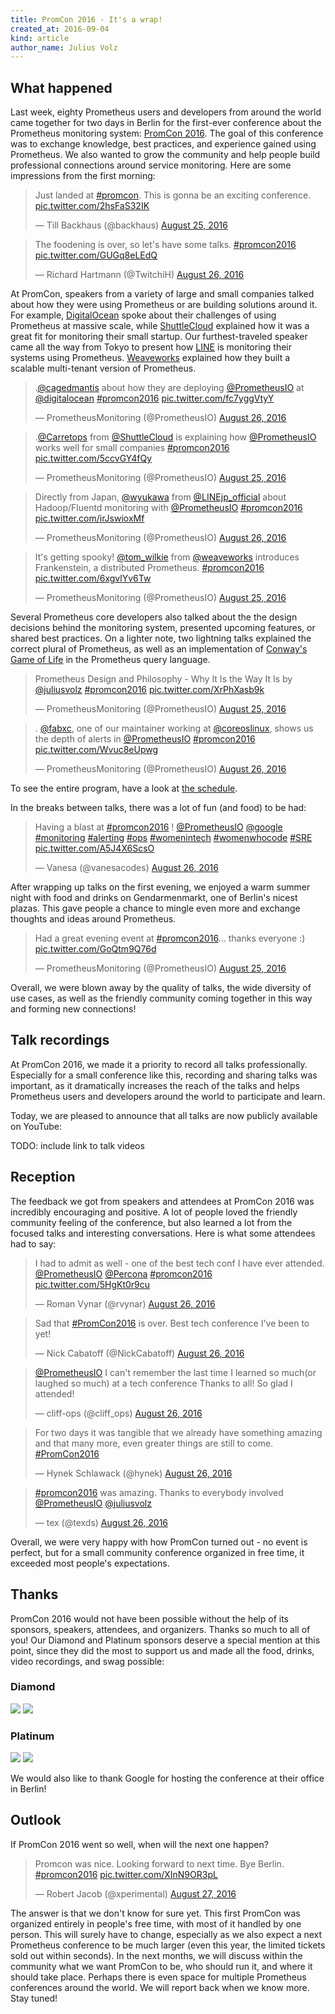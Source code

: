 ```yaml
---
title: PromCon 2016 - It's a wrap!
created_at: 2016-09-04
kind: article
author_name: Julius Volz
---
```


## What happened

Last week, eighty Prometheus users and developers from around the world came
together for two days in Berlin for the first-ever conference about the
Prometheus monitoring system: [PromCon 2016](https://promcon.io/). The goal of
this conference was to exchange knowledge, best practices, and experience
gained using Prometheus. We also wanted to grow the community and help people
build professional connections around service monitoring. Here are some
impressions from the first morning:

<!-- more -->

<blockquote class="twitter-tweet tw-align-center" data-lang="en"><p lang="en" dir="ltr">Just landed at <a href="https://twitter.com/hashtag/promcon?src=hash">#promcon</a>. This is gonna be an exciting conference. <a href="https://t.co/2hsFaS32IK">pic.twitter.com/2hsFaS32IK</a></p>&mdash; Till Backhaus (@backhaus) <a href="https://twitter.com/backhaus/status/768705298940956672">August 25, 2016</a></blockquote>
<script async src="//platform.twitter.com/widgets.js" charset="utf-8"></script>

<blockquote class="twitter-tweet tw-align-center" data-lang="en"><p lang="en" dir="ltr">The foodening is over, so let&#39;s have some talks. <a href="https://twitter.com/hashtag/promcon2016?src=hash">#promcon2016</a> <a href="https://t.co/GUGq8eLEdQ">pic.twitter.com/GUGq8eLEdQ</a></p>&mdash; Richard Hartmann (@TwitchiH) <a href="https://twitter.com/TwitchiH/status/769074566601777152">August 26, 2016</a></blockquote>
<script async src="//platform.twitter.com/widgets.js" charset="utf-8"></script>

At PromCon, speakers from a variety of large and small companies talked about
how they were using Prometheus or are building solutions around it. For example,
[DigitalOcean](https://www.digitalocean.com/) spoke about their challenges of
using Prometheus at massive scale, while
[ShuttleCloud](https://www.shuttlecloud.com/) explained how it was a great fit
for monitoring their small startup.  Our furthest-traveled speaker came all the
way from Tokyo to present how [LINE](https://linecorp.com/en/) is monitoring
their systems using Prometheus. [Weaveworks](https://www.weave.works/)
explained how they built a scalable multi-tenant version of Prometheus.

<blockquote class="twitter-tweet tw-align-center" data-lang="en"><p lang="en" dir="ltr">.<a href="https://twitter.com/cagedmantis">@cagedmantis</a> about how they are deploying <a href="https://twitter.com/PrometheusIO">@PrometheusIO</a> at <a href="https://twitter.com/digitalocean">@digitalocean</a> <a href="https://twitter.com/hashtag/promcon2016?src=hash">#promcon2016</a> <a href="https://t.co/fc7yggVtyY">pic.twitter.com/fc7yggVtyY</a></p>&mdash; PrometheusMonitoring (@PrometheusIO) <a href="https://twitter.com/PrometheusIO/status/769161605045161988">August 26, 2016</a></blockquote>
<script async src="//platform.twitter.com/widgets.js" charset="utf-8"></script>

<blockquote class="twitter-tweet tw-align-center" data-lang="en"><p lang="en" dir="ltr">.<a href="https://twitter.com/Carretops">@Carretops</a> from <a href="https://twitter.com/ShuttleCloud">@ShuttleCloud</a> is explaining how <a href="https://twitter.com/PrometheusIO">@PrometheusIO</a> works well for small companies <a href="https://twitter.com/hashtag/promcon2016?src=hash">#promcon2016</a> <a href="https://t.co/5ccvGY4fQy">pic.twitter.com/5ccvGY4fQy</a></p>&mdash; PrometheusMonitoring (@PrometheusIO) <a href="https://twitter.com/PrometheusIO/status/768724543062024192">August 25, 2016</a></blockquote>
<script async src="//platform.twitter.com/widgets.js" charset="utf-8"></script>

<blockquote class="twitter-tweet tw-align-center" data-lang="en"><p lang="en" dir="ltr">Directly from Japan, <a href="https://twitter.com/wyukawa">@wyukawa</a> from <a href="https://twitter.com/LINEjp_official">@LINEjp_official</a> about Hadoop/Fluentd monitoring with <a href="https://twitter.com/PrometheusIO">@PrometheusIO</a> <a href="https://twitter.com/hashtag/promcon2016?src=hash">#promcon2016</a> <a href="https://t.co/irJswioxMf">pic.twitter.com/irJswioxMf</a></p>&mdash; PrometheusMonitoring (@PrometheusIO) <a href="https://twitter.com/PrometheusIO/status/769171613577310208">August 26, 2016</a></blockquote>
<script async src="//platform.twitter.com/widgets.js" charset="utf-8"></script>

<blockquote class="twitter-tweet tw-align-center" data-lang="en"><p lang="en" dir="ltr">It&#39;s getting spooky! <a href="https://twitter.com/tom_wilkie">@tom_wilkie</a> from <a href="https://twitter.com/weaveworks">@weaveworks</a> introduces Frankenstein, a distributed Prometheus. <a href="https://twitter.com/hashtag/promcon2016?src=hash">#promcon2016</a> <a href="https://t.co/6xgvlYv6Tw">pic.twitter.com/6xgvlYv6Tw</a></p>&mdash; PrometheusMonitoring (@PrometheusIO) <a href="https://twitter.com/PrometheusIO/status/768826444575309824">August 25, 2016</a></blockquote>
<script async src="//platform.twitter.com/widgets.js" charset="utf-8"></script>

Several Prometheus core developers also talked about the the design decisions
behind the monitoring system, presented upcoming features, or shared best
practices. On a lighter note, two lightning talks explained the correct plural
of Prometheus, as well as an implementation of [Conway's Game of Life](https://en.wikipedia.org/wiki/Conway%27s_Game_of_Life)
in the Prometheus query language.

<blockquote class="twitter-tweet tw-align-center" data-lang="en"><p lang="en" dir="ltr">Prometheus Design and Philosophy - Why It Is the Way It Is by <a href="https://twitter.com/juliusvolz">@juliusvolz</a> <a href="https://twitter.com/hashtag/promcon2016?src=hash">#promcon2016</a> <a href="https://t.co/XrPhXasb9k">pic.twitter.com/XrPhXasb9k</a></p>&mdash; PrometheusMonitoring (@PrometheusIO) <a href="https://twitter.com/PrometheusIO/status/768715959926489088">August 25, 2016</a></blockquote>
<script async src="//platform.twitter.com/widgets.js" charset="utf-8"></script>

<blockquote class="twitter-tweet tw-align-center" data-lang="en"><p lang="en" dir="ltr">. <a href="https://twitter.com/fabxc">@fabxc</a>, one of our maintainer working at <a href="https://twitter.com/coreoslinux">@coreoslinux</a>, shows us the depth of alerts in <a href="https://twitter.com/PrometheusIO">@PrometheusIO</a>  <a href="https://twitter.com/hashtag/promcon2016?src=hash">#promcon2016</a> <a href="https://t.co/Wvuc8eUpwg">pic.twitter.com/Wvuc8eUpwg</a></p>&mdash; PrometheusMonitoring (@PrometheusIO) <a href="https://twitter.com/PrometheusIO/status/769138985432190976">August 26, 2016</a></blockquote>
<script async src="//platform.twitter.com/widgets.js" charset="utf-8"></script>

To see the entire program, have a look at [the schedule](https://promcon.io/schedule).

In the breaks between talks, there was a lot of fun (and food) to be had:

<blockquote class="twitter-tweet tw-align-center" data-lang="en"><p lang="en" dir="ltr">Having a blast at <a href="https://twitter.com/hashtag/promcon2016?src=hash">#promcon2016</a> ! <a href="https://twitter.com/PrometheusIO">@PrometheusIO</a> <a href="https://twitter.com/google">@google</a> <a href="https://twitter.com/hashtag/monitoring?src=hash">#monitoring</a> <a href="https://twitter.com/hashtag/alerting?src=hash">#alerting</a> <a href="https://twitter.com/hashtag/ops?src=hash">#ops</a> <a href="https://twitter.com/hashtag/womenintech?src=hash">#womenintech</a> <a href="https://twitter.com/hashtag/womenwhocode?src=hash">#womenwhocode</a> <a href="https://twitter.com/hashtag/SRE?src=hash">#SRE</a> <a href="https://t.co/A5J4X6ScsO">pic.twitter.com/A5J4X6ScsO</a></p>&mdash; Vanesa (@vanesacodes) <a href="https://twitter.com/vanesacodes/status/769164579859492864">August 26, 2016</a></blockquote>
<script async src="//platform.twitter.com/widgets.js" charset="utf-8"></script>

After wrapping up talks on the first evening, we enjoyed a warm summer night
with food and drinks on Gendarmenmarkt, one of Berlin's nicest plazas. This
gave people a chance to mingle even more and exchange thoughts and ideas around
Prometheus.

<blockquote class="twitter-tweet tw-align-center" data-lang="en"><p lang="en" dir="ltr">Had a great evening event at <a href="https://twitter.com/hashtag/promcon2016?src=hash">#promcon2016</a>... thanks everyone :) <a href="https://t.co/GoQtm9Q76d">pic.twitter.com/GoQtm9Q76d</a></p>&mdash; PrometheusMonitoring (@PrometheusIO) <a href="https://twitter.com/PrometheusIO/status/768908811339964417">August 25, 2016</a></blockquote>
<script async src="//platform.twitter.com/widgets.js" charset="utf-8"></script>

Overall, we were blown away by the quality of talks, the wide diversity of use
cases, as well as the friendly community coming together in this way and
forming new connections!

## Talk recordings

At PromCon 2016, we made it a priority to record all talks professionally.
Especially for a small conference like this, recording and sharing talks was
important, as it dramatically increases the reach of the talks and helps
Prometheus users and developers around the world to participate and learn.

Today, we are pleased to announce that all talks are now publicly available on
YouTube:

TODO: include link to talk videos

## Reception

The feedback we got from speakers and attendees at PromCon 2016 was incredibly
encouraging and positive. A lot of people loved the friendly community feeling
of the conference, but also learned a lot from the focused talks and
interesting conversations. Here is what some attendees had to say:

<blockquote class="twitter-tweet tw-align-center" data-lang="en"><p lang="en" dir="ltr">I had to admit as well - one of the best tech conf I have ever attended. <a href="https://twitter.com/PrometheusIO">@PrometheusIO</a> <a href="https://twitter.com/Percona">@Percona</a> <a href="https://twitter.com/hashtag/promcon2016?src=hash">#promcon2016</a> <a href="https://t.co/5HgKt0r9cu">pic.twitter.com/5HgKt0r9cu</a></p>&mdash; Roman Vynar (@rvynar) <a href="https://twitter.com/rvynar/status/769260722496954368">August 26, 2016</a></blockquote>
<script async src="//platform.twitter.com/widgets.js" charset="utf-8"></script>

<blockquote class="twitter-tweet tw-align-center" data-lang="en"><p lang="en" dir="ltr">Sad that <a href="https://twitter.com/hashtag/PromCon2016?src=hash">#PromCon2016</a> is over. Best tech conference I&#39;ve been to yet!</p>&mdash; Nick Cabatoff (@NickCabatoff) <a href="https://twitter.com/NickCabatoff/status/769223981882900481">August 26, 2016</a></blockquote>
<script async src="//platform.twitter.com/widgets.js" charset="utf-8"></script>

<blockquote class="twitter-tweet tw-align-center" data-lang="en"><p lang="en" dir="ltr"><a href="https://twitter.com/PrometheusIO">@PrometheusIO</a>  I can&#39;t remember the last time I learned so much(or laughed so much) at a tech conference Thanks to all! So glad I attended!</p>&mdash; cliff-ops (@cliff_ops) <a href="https://twitter.com/cliff_ops/status/769239347828822016">August 26, 2016</a></blockquote>
<script async src="//platform.twitter.com/widgets.js" charset="utf-8"></script>

<blockquote class="twitter-tweet tw-align-center" data-lang="en"><p lang="en" dir="ltr">For two days it was tangible that we already have something amazing and that many more, even greater things are still to come. <a href="https://twitter.com/hashtag/PromCon2016?src=hash">#PromCon2016</a></p>&mdash; Hynek Schlawack (@hynek) <a href="https://twitter.com/hynek/status/769245966847373312">August 26, 2016</a></blockquote>
<script async src="//platform.twitter.com/widgets.js" charset="utf-8"></script>

<blockquote class="twitter-tweet tw-align-center" data-lang="en"><p lang="en" dir="ltr"><a href="https://twitter.com/hashtag/promcon2016?src=hash">#promcon2016</a> was amazing. Thanks to everybody involved <a href="https://twitter.com/PrometheusIO">@PrometheusIO</a> <a href="https://twitter.com/juliusvolz">@juliusvolz</a></p>&mdash; tex (@texds) <a href="https://twitter.com/texds/status/769213616541298688">August 26, 2016</a></blockquote>
<script async src="//platform.twitter.com/widgets.js" charset="utf-8"></script>

Overall, we were very happy with how PromCon turned out - no event is perfect,
but for a small community conference organized in free time, it exceeded most
people's expectations.

## Thanks

PromCon 2016 would not have been possible without the help of its sponsors,
speakers, attendees, and organizers. Thanks so much to all of you! Our Diamond
and Platinum sponsors deserve a special mention at this point, since they did
the most to support us and made all the food, drinks, video recordings, and
swag possible:

<h3>Diamond</h3>
<div class="sponsor-logos">
  <a href="http://www.robustperception.io/"><img src="/assets/blog/2016-09-02/robust_perception_logo.png"/></a>
  <a href="https://www.weave.works/"><img src="/assets/blog/2016-09-02/weave_logo.png"/></a>
</div>

<h3>Platinum</h3>
<div class="sponsor-logos">
  <a href="https://cncf.io/"><img src="/assets/blog/2016-09-02/cncf_logo.png"/></a>
  <a href="https://coreos.com/"><img src="/assets/blog/2016-09-02/coreos_logo.svg"/></a>
</div>

We would also like to thank Google for hosting the conference at their office
in Berlin!

## Outlook

If PromCon 2016 went so well, when will the next one happen?

<blockquote class="twitter-tweet tw-align-center" data-lang="en"><p lang="en" dir="ltr">Promcon was nice. Looking forward to next time. Bye Berlin. <a href="https://twitter.com/hashtag/promcon2016?src=hash">#promcon2016</a> <a href="https://t.co/XInN9OR3pL">pic.twitter.com/XInN9OR3pL</a></p>&mdash; Robert Jacob (@xperimental) <a href="https://twitter.com/xperimental/status/769520813385117697">August 27, 2016</a></blockquote>
<script async src="//platform.twitter.com/widgets.js" charset="utf-8"></script>

The answer is that we don't know for sure yet. This first PromCon was organized
entirely in people's free time, with most of it handled by one person. This
will surely have to change, especially as we also expect a next Prometheus
conference to be much larger (even this year, the limited tickets sold out
within seconds). In the next months, we will discuss within the community what we
want PromCon to be, who should run it, and where it should take place. Perhaps
there is even space for multiple Prometheus conferences around the world. We will
report back when we know more. Stay tuned!
